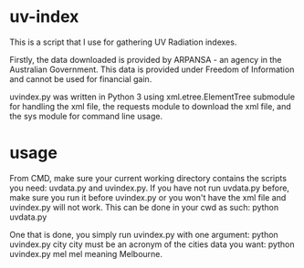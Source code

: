 # uv-index
This is a script that I use for gathering UV Radiation indexes.

Firstly, the data downloaded is provided by ARPANSA - an agency in the Australian Government. This data is provided under Freedom of Information and cannot be used for financial gain. 

uvindex.py was written in Python 3 using xml.etree.ElementTree submodule for handling the xml file, the requests module to download the xml file, and the sys module for command line usage.

# usage
From CMD, make sure your current working directory contains the scripts you need: uvdata.py and uvindex.py.
If you have not run uvdata.py before, make sure you run it before uvindex.py or you won't have the xml file and uvindex.py will not work.
This can be done in your cwd as such: python uvdata.py

One that is done, you simply run uvindex.py with one argument: python uvindex.py city
city must be an acronym of the cities data you want: python uvindex.py mel
mel meaning Melbourne.
